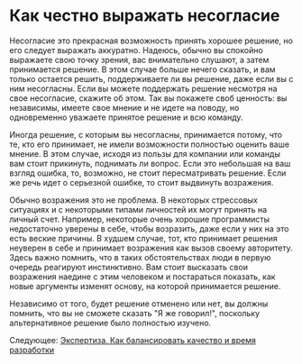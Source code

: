 # Как честно выражать несогласие
[//]: # (Version:1.0.0)
Несогласие это прекрасная возможность принять хорошее решение, но его следует выражать аккуратно. Надеюсь, обычно вы спокойно выражаете свою точку зрения, вас внимательно слушают, а затем принимается решение. В этом случае больше нечего сказать, и вам только остается решить, поддерживаете ли вы решение, даже если вы с ним несогласны. Если вы можете поддержать решение несмотря на свое несогласие, скажите об этом. Так вы покажете своб ценность: вы независимы, имеете свое мнение и не идете на поводу, но одновременно уважаете принятое решение и всю команду.

Иногда решение, с которым вы несогласны, принимается потому, что те, кто его принимает, не имели возможности полностью оценить ваше мнение. В этом случае, исходя из пользы для компании или команды вам стоит прикинуть, поднимать ли вопрос. Если это небольшая на ваш взгляд ошибка, то, возможно, не стоит пересматривать решение. Если же речь идет о серьезной ошибке, то стоит выдвинуть возражения.

Обычно возражения это не проблема. В некоторых стрессовых ситуациях и с некоторыми типами личностей их могут принять на личный счет. Например, некоторые очень хорошие программисты недостаточно уверены в себе, чтобы возразить, даже если у них на это есть веские причины. В худшем случае, тот, кто принимает решения неуверен в себе и принимает возражения как вызов своему авторитету. Здесь важно помнить, что в таких обстоятельствах люди в первую очередь реагируют инстинктивно. Вам стоит высказать свои возражения наедине с этим человеком и постараться показать, как новые аргументы изменят основу, на которой принимается решение.

Независимо от того, будет решение отменено или нет, вы должны помнить, что вы не сможете сказать "Я же говорил!", поскольку альтернативное решение было полностью изучено.

Следующее: [Экспертиза. Как балансировать качество и время разработки](../Judgment/01-How-to-Tradeoff-Quality-Against-Development-Time.md)
